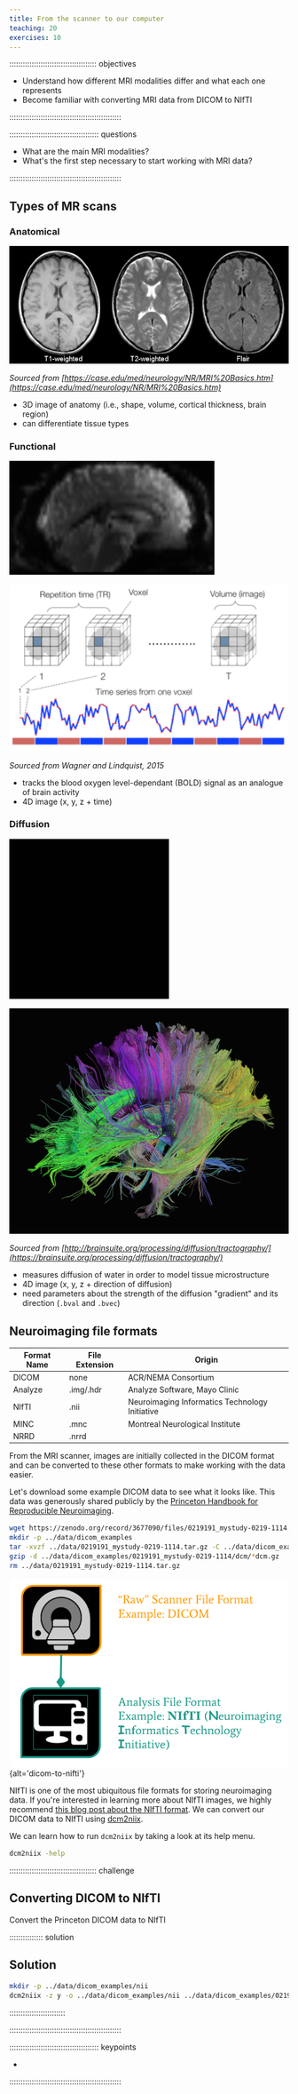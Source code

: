 ```yaml
---
title: From the scanner to our computer
teaching: 20
exercises: 10
---
```


::::::::::::::::::::::::::::::::::::::: objectives

- Understand how different MRI modalities differ and what each one represents
- Become familiar with converting MRI data from DICOM to NIfTI

::::::::::::::::::::::::::::::::::::::::::::::::::

:::::::::::::::::::::::::::::::::::::::: questions

- What are the main MRI modalities?
- What's the first step necessary to start working with MRI data?

::::::::::::::::::::::::::::::::::::::::::::::::::



## Types of MR scans

### Anatomical

![](fig/t1t2flairbrain.jpg)

*Sourced from [https://case.edu/med/neurology/NR/MRI%20Basics.htm](https://case.edu/med/neurology/NR/MRI%20Basics.htm)*

- 3D image of anatomy (i.e., shape, volume, cortical thickness, brain region)
- can differentiate tissue types

### Functional

![](fig/bold.gif)

![](fig/fmri_timeseries.png)

*Sourced from Wagner and Lindquist, 2015*

- tracks the blood oxygen level-dependant (BOLD) signal as an analogue of brain activity
- 4D image (x, y, z + time)

### Diffusion

![](fig/dwi.gif)

![](fig/dwi_tracts.png)

*Sourced from [http://brainsuite.org/processing/diffusion/tractography/](https://brainsuite.org/processing/diffusion/tractography/)*

- measures diffusion of water in order to model tissue microstructure
- 4D image (x, y, z + direction of diffusion)
- need parameters about the strength of the diffusion "gradient" and its direction (`.bval` and `.bvec`)

## Neuroimaging file formats

| Format Name | File Extension | Origin                                         | 
| ----------- | -------------- | ---------------------------------------------- |
| DICOM       | none           | ACR/NEMA Consortium                            | 
| Analyze     | .img/.hdr      | Analyze Software, Mayo Clinic                  | 
| NIfTI       | .nii           | Neuroimaging Informatics Technology Initiative | 
| MINC        | .mnc           | Montreal Neurological Institute                | 
| NRRD        | .nrrd          |                                                | 

From the MRI scanner, images are initially collected in the DICOM format and can be converted to these other formats to make working with the data easier.

Let's download some example DICOM data to see what it looks like.
This data was generously shared publicly by the [Princeton Handbook for Reproducible Neuroimaging](https://brainhack-princeton.github.io/handbook/).

```bash
wget https://zenodo.org/record/3677090/files/0219191_mystudy-0219-1114.tar.gz -O ../data/0219191_mystudy-0219-1114.tar.gz
mkdir -p ../data/dicom_examples
tar -xvzf ../data/0219191_mystudy-0219-1114.tar.gz -C ../data/dicom_examples
gzip -d ../data/dicom_examples/0219191_mystudy-0219-1114/dcm/*dcm.gz
rm ../data/0219191_mystudy-0219-1114.tar.gz
```

![](fig/dicom_to_nifti.png){alt='dicom-to-nifti'}

NIfTI is one of the most ubiquitous file formats for storing neuroimaging data.
If you're interested in learning more about NIfTI images, we highly recommend [this blog post about the NIfTI format](https://brainder.org/2012/09/23/the-nifti-file-format/).
We can convert our DICOM data to NIfTI using [dcm2niix](https://github.com/rordenlab/dcm2niix).

We can learn how to run `dcm2niix` by taking a look at its help menu.

```bash
dcm2niix -help
```

:::::::::::::::::::::::::::::::::::::::  challenge

## Converting DICOM to NIfTI

Convert the Princeton DICOM data to NIfTI

:::::::::::::::  solution

## Solution

```bash
mkdir -p ../data/dicom_examples/nii
dcm2niix -z y -o ../data/dicom_examples/nii ../data/dicom_examples/0219191_mystudy-0219-1114/
```

:::::::::::::::::::::::::

::::::::::::::::::::::::::::::::::::::::::::::::::

:::::::::::::::::::::::::::::::::::::::: keypoints

- 
::::::::::::::::::::::::::::::::::::::::::::::::::


